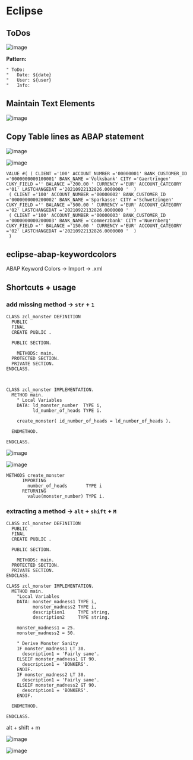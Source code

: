# Eclipse

## ToDos

![image](https://user-images.githubusercontent.com/30869493/138055873-b134dfa6-36c4-4284-9b19-52c780899f67.png)

**Pattern:**
```abap
" ToDo: 
"   Date: ${date}
"   User: ${user}
"   Info: 
```

## Maintain Text Elements

![image](https://user-images.githubusercontent.com/30869493/128341169-e12e0512-5fcb-44ac-bf31-e7143faa9876.png)

## Copy Table lines as ABAP statement

![image](https://user-images.githubusercontent.com/30869493/134353052-51ebeecf-1b41-4afa-b6ed-deae8e12727d.png)


![image](https://user-images.githubusercontent.com/30869493/134353002-35a29244-95fb-4379-adb6-0401995ce109.png)

```abap
VALUE #( ( CLIENT ='100' ACCOUNT_NUMBER ='00000001' BANK_CUSTOMER_ID ='0000000000100001' BANK_NAME ='Volksbank' CITY ='Gaertringen' CUKY_FIELD ='' BALANCE ='200.00 ' CURRENCY ='EUR' ACCOUNT_CATEGORY ='01' LASTCHANGEDAT ='20210922132826.0000000 '  )
 ( CLIENT ='100' ACCOUNT_NUMBER ='00000002' BANK_CUSTOMER_ID ='0000000000200002' BANK_NAME ='Sparkasse' CITY ='Schwetzingen' CUKY_FIELD ='' BALANCE ='500.00 ' CURRENCY ='EUR' ACCOUNT_CATEGORY ='02' LASTCHANGEDAT ='20210922132826.0000000 '  )
 ( CLIENT ='100' ACCOUNT_NUMBER ='00000003' BANK_CUSTOMER_ID ='0000000000200003' BANK_NAME ='Commerzbank' CITY ='Nuernberg' CUKY_FIELD ='' BALANCE ='150.00 ' CURRENCY ='EUR' ACCOUNT_CATEGORY ='02' LASTCHANGEDAT ='20210922132826.0000000 '  )
 )
```

## eclipse-abap-keywordcolors

ABAP Keyword Colors -> Import -> .xml

## Shortcuts + usage

### add missing method -> `str` + `1`

```abap
CLASS zcl_monster DEFINITION
  PUBLIC
  FINAL
  CREATE PUBLIC .

  PUBLIC SECTION.

    METHODS: main.
  PROTECTED SECTION.
  PRIVATE SECTION.
ENDCLASS.



CLASS zcl_monster IMPLEMENTATION.
  METHOD main.
    " Local Variables
    DATA: ld_monster_number  TYPE i,
          ld_number_of_heads TYPE i.

    create_monster( id_number_of_heads = ld_number_of_heads ).

  ENDMETHOD.

ENDCLASS.
```

![image](https://user-images.githubusercontent.com/30869493/137023157-2ef3fe0a-bd5e-4baf-b213-cf0e5275016b.png)


![image](https://user-images.githubusercontent.com/30869493/137021266-03e38fb7-6ddb-41a6-9bf3-3a13c81fb488.png)

```abap
METHODS create_monster
      IMPORTING
        number_of_heads       TYPE i
      RETURNING
        value(monster_number) TYPE i.
```

### extracting a method -> `alt` + `shift` + `M`

```abap
CLASS zcl_monster DEFINITION
  PUBLIC
  FINAL
  CREATE PUBLIC .

  PUBLIC SECTION.

    METHODS: main.
  PROTECTED SECTION.
  PRIVATE SECTION.
ENDCLASS.

CLASS zcl_monster IMPLEMENTATION.
  METHOD main.
    "Local Variables
    DATA: monster_madness1 TYPE i,
          monster_madness2 TYPE i,
          description1     TYPE string,
          description2     TYPE string.

    monster_madness1 = 25.
    monster_madness2 = 50.

    " Derive Monster Sanity
    IF monster_madness1 LT 30.
      description1 = 'Fairly sane'.
    ELSEIF monster_madness1 GT 90.
      description1 = 'BONKERS'.
    ENDIF.
    IF monster_madness2 LT 30.
      description1 = 'Fairly sane'.
    ELSEIF monster_madness2 GT 90.
      description1 = 'BONKERS'.
    ENDIF.

  ENDMETHOD.
  
ENDCLASS.
```

alt + shift + m

![image](https://user-images.githubusercontent.com/30869493/137021889-7c415633-27b1-427d-ba1e-ccfea7749b48.png)

![image](https://user-images.githubusercontent.com/30869493/137021968-7fc579ba-1bbc-4d69-a17e-502f4a3eb80b.png)
